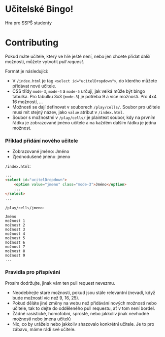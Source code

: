 # Učitelské Bingo!
Hra pro SSPŠ studenty

# Contributing
Pokud máte učitele, který ve hře ještě není, nebo jen chcete přidat další možnosti, můžete vytvořit *pull request*.

Formát je následující:
- V `/index.html` je tag `<select id="ucitelDropdown">`, do kterého můžete přidávat nové učitele.
- CSS třídy `mode-3`, `mode-4` a `mode-5` určují, jak velká může být bingo tabulka. Pro tabulku 3x3 (`mode-3`) je potřeba 9 a více možností. Pro 4x4 16 možností, ...
- Možnosti se dají definovat v souborech `/play/cells/`. Soubor pro učitele musí mít stejný název, jako `value` atribut v `/index.html`.
- Soubor s možnostmi v `/play/cells/` je plaintext soubor, kdy na prvním řádku je zobrazované jméno učitele a na každém dalším řádku je jedna možnost.

### Příklad přidání nového učitele
- Zobrazované jméno: Jméno
- Zjednodušené jméno: jmeno

`/index.html`:
```html
...
<select id="ucitelDropdown">
    <option value="jmeno" class="mode-3">Jméno</option>
    ...
</select>
...
```

`/play/cells/jmeno`:
```
Jméno
možnost 1
možnost 2
možnost 3
možnost 4
možnost 5
možnost 6
možnost 7
možnost 8
možnost 9
...
```

### Pravidla pro přispívání
Prosím dodržujte, jinak vám ten pull request nevezmu.

- Neodebírejte staré možnosti, pokud jsou stále relevantní (nevadí, když bude možností víc než 9, 16, 25).
- Pokud děláte jiné změny na webu než přidávání nových možností nebo učitele, tak to dejte do odděleného pull requestu, ať v tom není bordel.
- Žádné rasistické, homofobní, sprosté, nebo jakkoliv jinak nevhodné možnosti nebo jména učitelů
- Nic, co by uráželo nebo jakkoliv shazovalo konkrétní učitele. Je to pro zábavu, máme rádi své učitele.